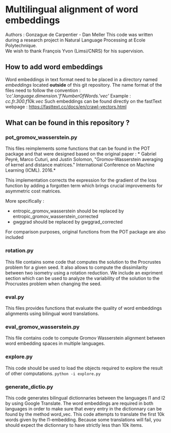 # Multilingual alignment of word embeddings 

Authors : Gonzague de Carpentier - Dan Meller 
This code was written during a research project in Natural Language Processing at Ecole Polytechnique.  
We wish to thank François Yvon (Limsi/CNRS) for his supervision.  



## How to add word embeddings 
Word embeddings in text format need to be placed in a directory named *embeddings* located **outside** of this git repository. 
The name format of the files need to follow the convention : *'cc'.language.dimension.'f'NumberOfWords.'vec'* 
Example : *cc.fr.300.f10k.vec* 
Such embeddings can be found directly on the fastText webpage : https://fasttext.cc/docs/en/crawl-vectors.html 


## What can be found in this repository ? 

### pot_gromov_wasserstein.py 
 This files reimplements some functions that can be found in the POT package and that were designed based on the original paper : * Gabriel Peyré, Marco Cuturi, and Justin Solomon, "Gromov-Wasserstein averaging of kernel and distance matrices." International Conference on Machine Learning (ICML). 2016.*

This implementation corrects the expression for the gradient of the loss function by adding a forgotten term which brings crucial improvements for asymmetric cost matrices. 

More specifically : 
 - entropic_gromov_wasserstein should be replaced by entropic_gromov_wasserstein_corrected
 - gwggrad should be replaced by gwggrad_corrected 
 
For comparison purposes, original functions from the POT package are also included


### rotation.py 
 This file contains some code that computes the solution to the Procrustes problem for a given seed. 
 It also allows to compute the dissimilarity between two isometry using a rotation reduction. 
 We include an expriment section which can be used to analyze the variability of the solution to the Procrustes problem when changing the seed. 

### eval.py 

 This files provides functions that evaluate the quality of word embeddings alignments using bilingual word translations. 


###  eval_gromov_wasserstein.py
 This file contains code to compute Gromov Wasserstein alignment between word embedding spaces in multiple languages. 

### explore.py 

 This code should be used to load the objects required to explore the result of other computations. 
 ``python -i explore.py``

### generate_dictio.py 

 This code generates bilingual dictionnaries between the languages l1 and l2 by using Google Translate. 
 The word embeddings are required in both languages in order to make sure that every entry in the dictionnary can be found by the method word_vec. 
 This code attempts to translate the first 10k words given by the l1-embedding. Because some translations will fail, you should expect the dictionnary to have strictly less than 10k items. 


